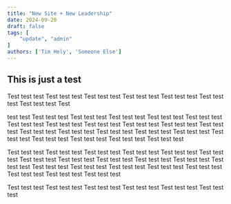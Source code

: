 ```yaml
---
title: "New Site + New Leadership"
date: 2024-09-20
draft: false
tags: [
    "update", "admin"
]
authors: ['Tim Hely', 'Someone Else']
---
```


## This is just a test

Test test test Test test test Test test test Test test test Test test test Test test test Test test test Test 

test test Test test test Test test test Test test test Test test test Test test test Test test test Test test test Test test test Test test test Test test test Test test test Test test test Test test test Test test test Test test test Test test test Test test test Test test test Test test test Test test test Test test test

 Test test test Test test test Test test test Test test test Test test test Test test test Test test test Test test test Test test test Test test test Test test test Test test test Test test test Test test test Test test test Test test test Test test test Test test test Test test test Test test test 
 
 Test test test Test test test Test test test Test test test Test test test Test test test 

 